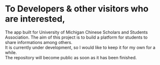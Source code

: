 To Developers & other visitors who are interested,
===
The app built for University of Michigan Chinese Scholars and Students Association. The aim of this project is to build a platform for students to share informations among others.<br>
It is currently under development, so I would like to keep it for my own for a while.<br>
The repository will become public as soon as it has been finished.
